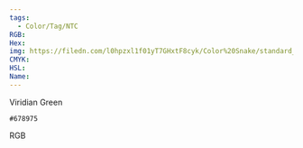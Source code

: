 ```yaml
---
tags:
  - Color/Tag/NTC
RGB:
Hex:
img: https://filedn.com/l0hpzxl1f01yT7GHxtF8cyk/Color%20Snake/standard_csv_to_svg/678975.svg
CMYK:
HSL:
Name:
---
```

Viridian Green
```palette
#678975
```
RGB
